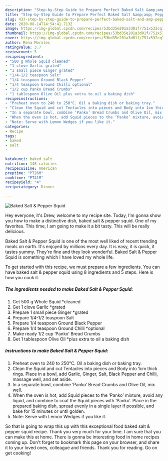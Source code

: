 ```yaml
---
description: "Step-by-Step Guide to Prepare Perfect Baked Salt &amp;amp; Pepper Squid"
title: "Step-by-Step Guide to Prepare Perfect Baked Salt &amp;amp; Pepper Squid"
slug: 437-step-by-step-guide-to-prepare-perfect-baked-salt-and-amp-pepper-squid
date: 2020-08-14T14:54:41.713Z
image: https://img-global.cpcdn.com/recipes/53bd35e201a3d01f/751x532cq70/baked-salt-pepper-squid-recipe-main-photo.jpg
thumbnail: https://img-global.cpcdn.com/recipes/53bd35e201a3d01f/751x532cq70/baked-salt-pepper-squid-recipe-main-photo.jpg
cover: https://img-global.cpcdn.com/recipes/53bd35e201a3d01f/751x532cq70/baked-salt-pepper-squid-recipe-main-photo.jpg
author: Rena Morales
ratingvalue: 3.7
reviewcount: 5
recipeingredient:
- "500 g Whole Squid cleaned"
- "1 clove Garlic grated"
- "1 small piece Ginger grated"
- "1/4-1/2 teaspoon Salt"
- "1/4 teaspoon Ground Black Pepper"
- "1/4 teaspoon Ground Chilli optional"
- "1/2 cup Panko Bread Crumbs"
- "1 tablespoon Olive Oil plus extra to oil a baking dish"
recipeinstructions:
- "Preheat oven to 240 to 250°C. Oil a baking dish or baking tray."
- "Clean the Squid and cut Tentacles into pieces and Body into 1cm thick rings. Place in a bowl, add Garlic, Ginger, Salt, Black Pepper and Chilli, massage well, and set aside."
- "In a separate bowl, combine ‘Panko’ Bread Crumbs and Olive Oil, mix well."
- "When the oven is hot, add Squid pieces to the ‘Panko’ mixture, avoid any liquid, and combine to coat the Squid pieces with ‘Panko’. Place in the prepared baking dish, spread evenly in a single layer if possible, and bake for 15 minutes or until golden."
- "Note: Serve with Lemon Wedges if you like it."
categories:
- Recipe
tags:
- baked
- salt
- 

katakunci: baked salt  
nutrition: 148 calories
recipecuisine: American
preptime: "PT26M"
cooktime: "PT41M"
recipeyield: "4"
recipecategory: Dinner

---
```



![Baked Salt &amp; Pepper Squid](https://img-global.cpcdn.com/recipes/53bd35e201a3d01f/751x532cq70/baked-salt-pepper-squid-recipe-main-photo.jpg)

Hey everyone, it's Drew, welcome to my recipe site. Today, I'm gonna show you how to make a distinctive dish, baked salt &amp; pepper squid. One of my favorites. This time, I am going to make it a bit tasty. This will be really delicious.



Baked Salt &amp; Pepper Squid is one of the most well liked of recent trending meals on earth. It's enjoyed by millions every day. It is easy, it is quick, it tastes yummy. They're fine and they look wonderful. Baked Salt &amp; Pepper Squid is something which I have loved my whole life.


To get started with this recipe, we must prepare a few ingredients. You can have baked salt &amp; pepper squid using 8 ingredients and 5 steps. Here is how you cook it.

<!--inarticleads1-->

##### The ingredients needed to make Baked Salt &amp; Pepper Squid:

1. Get 500 g Whole Squid *cleaned
1. Get 1 clove Garlic *grated
1. Prepare 1 small piece Ginger *grated
1. Prepare 1/4-1/2 teaspoon Salt
1. Prepare 1/4 teaspoon Ground Black Pepper
1. Prepare 1/4 teaspoon Ground Chilli *optional
1. Make ready 1/2 cup ‘Panko’ Bread Crumbs
1. Get 1 tablespoon Olive Oil *plus extra to oil a baking dish




<!--inarticleads2-->

##### Instructions to make Baked Salt &amp; Pepper Squid:

1. Preheat oven to 240 to 250°C. Oil a baking dish or baking tray.
1. Clean the Squid and cut Tentacles into pieces and Body into 1cm thick rings. Place in a bowl, add Garlic, Ginger, Salt, Black Pepper and Chilli, massage well, and set aside.
1. In a separate bowl, combine ‘Panko’ Bread Crumbs and Olive Oil, mix well.
1. When the oven is hot, add Squid pieces to the ‘Panko’ mixture, avoid any liquid, and combine to coat the Squid pieces with ‘Panko’. Place in the prepared baking dish, spread evenly in a single layer if possible, and bake for 15 minutes or until golden.
1. Note: Serve with Lemon Wedges if you like it.




So that is going to wrap this up with this exceptional food baked salt &amp; pepper squid recipe. Thank you very much for your time. I am sure that you can make this at home. There is gonna be interesting food in home recipes coming up. Don't forget to bookmark this page on your browser, and share it to your loved ones, colleague and friends. Thank you for reading. Go on get cooking!

